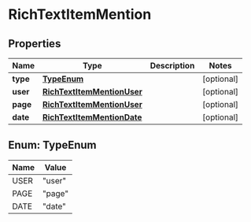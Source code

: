

# RichTextItemMention


## Properties

| Name | Type | Description | Notes |
|------------ | ------------- | ------------- | -------------|
|**type** | [**TypeEnum**](#TypeEnum) |  |  [optional] |
|**user** | [**RichTextItemMentionUser**](RichTextItemMentionUser.md) |  |  [optional] |
|**page** | [**RichTextItemMentionUser**](RichTextItemMentionUser.md) |  |  [optional] |
|**date** | [**RichTextItemMentionDate**](RichTextItemMentionDate.md) |  |  [optional] |



## Enum: TypeEnum

| Name | Value |
|---- | -----|
| USER | &quot;user&quot; |
| PAGE | &quot;page&quot; |
| DATE | &quot;date&quot; |



